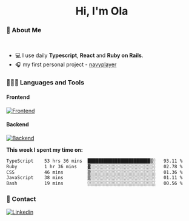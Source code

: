 <h1 align="center">Hi, I'm Ola</h1>

### 💅 About Me

<br/>

- 💻 I use daily **Typescript**, **React** and **Ruby on Rails**.
- 🎧 my first personal project - [navyplayer](https://navyplayer.netlify.app/)

### 👩🏻‍💻 Languages and Tools

#### Frontend

[![Frontend](https://skillicons.dev/icons?i=react,nextjs,ts,js,html,css,scss,tailwind)](https://skillicons.dev)

#### Backend
[![Backend](https://skillicons.dev/icons?i=nodejs,express,nestjs,rails,graphql)](https://skillicons.dev)

**This week I spent my time on:**

<!--START_SECTION:waka-->

```txt
TypeScript    53 hrs 36 mins  ███████████████████████▒░   93.11 %
Ruby          1 hr 36 mins    ▓░░░░░░░░░░░░░░░░░░░░░░░░   02.78 %
CSS           46 mins         ▒░░░░░░░░░░░░░░░░░░░░░░░░   01.36 %
JavaScript    38 mins         ▒░░░░░░░░░░░░░░░░░░░░░░░░   01.11 %
Bash          19 mins         ░░░░░░░░░░░░░░░░░░░░░░░░░   00.56 %
```

<!--END_SECTION:waka-->

### 📨 Contact
  
[![Linkedin](https://skillicons.dev/icons?i=linkedin)](https://linkedin.com/in/aleksandra-kamińska)
